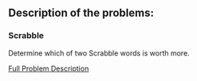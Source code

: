 ## Description of the problems:

### Scrabble
Determine which of two Scrabble words is worth more.

[Full Problem Description](https://cs50.harvard.edu/x/2021/labs/2/)